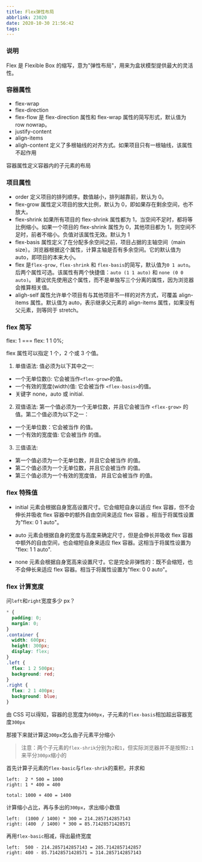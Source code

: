 ```yaml
---
title: Flex弹性布局
abbrlink: 23020
date: 2020-10-30 21:56:42
tags:
---
```


### 说明

Flex 是 Flexible Box 的缩写，意为"弹性布局"，用来为盒状模型提供最大的灵活性。

### 容器属性

- flex-wrap
- flex-direction
- flex-flow 是 flex-direction 属性和 flex-wrap 属性的简写形式，默认值为 row nowrap。
- justify-content
- align-items
- aligh-content 定义了多根轴线的对齐方式。如果项目只有一根轴线，该属性不起作用

容器属性定义容器内的子元素的布局

### 项目属性

- order 定义项目的排列顺序。数值越小，排列越靠前，默认为 0。
- flex-grow 属性定义项目的放大比例，默认为 0，即如果存在剩余空间，也不放大。
- flex-shrink 如果所有项目的 flex-shrink 属性都为 1，当空间不足时，都将等比例缩小。如果一个项目的 flex-shrink 属性为 0，其他项目都为 1，则空间不足时，前者不缩小。负值对该属性无效。默认为 1
- flex-basis 属性定义了在分配多余空间之前，项目占据的主轴空间（main size）。浏览器根据这个属性，计算主轴是否有多余空间。它的默认值为 auto，即项目的本来大小。
- flex 是`flex-grow,` `flex-shrink` 和 `flex-basis`的简写，默认值为`0 1 auto`。后两个属性可选。该属性有两个快捷值：`auto (1 1 auto)` 和 `none (0 0 auto)`。
  建议优先使用这个属性，而不是单独写三个分离的属性，因为浏览器会推算相关值。
- aligh-self 属性允许单个项目有与其他项目不一样的对齐方式，可覆盖 align-items 属性。默认值为 auto，表示继承父元素的 align-items 属性，如果没有父元素，则等同于 stretch。

### flex 简写

flex: 1 === flex: 1 1 0%;

flex 属性可以指定 1 个，2 个或 3 个值。

1. 单值语法: 值必须为以下其中之一:

- 一个无单位数(<number>): 它会被当作`<flex-grow>`的值。
- 一个有效的宽度(width)值: 它会被当作 `<flex-basis>`的值。
- 关键字 none，auto 或 initial.

2. 双值语法: 第一个值必须为一个无单位数，并且它会被当作 `<flex-grow>` 的值。第二个值必须为以下之一：

- 一个无单位数：它会被当作 <flex-shrink> 的值。
- 一个有效的宽度值: 它会被当作 <flex-basis> 的值。

3. 三值语法:

- 第一个值必须为一个无单位数，并且它会被当作 <flex-grow> 的值。
- 第二个值必须为一个无单位数，并且它会被当作 <flex-shrink> 的值。
- 第三个值必须为一个有效的宽度值， 并且它会被当作 <flex-basis> 的值。

### flex 特殊值

- initial 元素会根据自身宽高设置尺寸。它会缩短自身以适应 flex 容器，但不会伸长并吸收 flex 容器中的额外自由空间来适应 flex 容器 。相当于将属性设置为"flex: 0 1 auto"。

- auto 元素会根据自身的宽度与高度来确定尺寸，但是会伸长并吸收 flex 容器中额外的自由空间，也会缩短自身来适应 flex 容器。这相当于将属性设置为 "flex: 1 1 auto".

- none 元素会根据自身宽高来设置尺寸。它是完全非弹性的：既不会缩短，也不会伸长来适应 flex 容器。相当于将属性设置为"flex: 0 0 auto"。

### flex 计算宽度

问`left`和`right`宽度多少 px？

```css
* {
  padding: 0;
  margin: 0;
}
.container {
  width: 600px;
  height: 300px;
  display: flex;
}
.left {
  flex: 1 2 500px;
  background: red;
}
.right {
  flex: 2 1 400px;
  background: blue;
}
```

由 CSS 可以得知，容器的总宽度为`600px`，子元素的`flex-basis`相加超出容器宽度`300px`

那接下来就计算这`300px`怎么由子元素平分缩小

> 注意：两个子元素的`flex-shrik`分别为`2`和`1`，但实际浏览器并不是按照`2:1`来平分`300px`缩小的

首先计算子元素的`flex-basic`与`flex-shrik`的乘积，并求和

```
left:  2 * 500 = 1000
right: 1 * 400 = 400

total: 1000 + 400 = 1400
```

计算缩小占比，再与多出的`300px`，求出缩小数值

```
left:  (1000 / 1400) * 300 = 214.2857142857143
right: (400  / 1400) * 300 = 85.71428571428571
```

再用`flex-basic`相减，得出最终宽度

```
left:  500 - 214.2857142857143 = 285.7142857142857
right: 400 - 85.71428571428571 = 314.2857142857143
```
